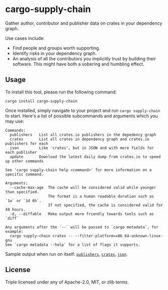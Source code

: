 # cargo-supply-chain

Gather author, contributor and publisher data on crates in your dependency graph.

Use cases include:

- Find people and groups worth supporting.
- Identify risks in your dependency graph.
- An analysis of all the contributors you implicitly trust by building their software. This might have both a sobering and humbling effect.

## Usage

To install this tool, please run the following command:

```shell
cargo install cargo-supply-chain
```

Once installed, simply navigate to your project and run `cargo supply-chain` to start. Here's a list of possible subcommands and arguments which you may use:

```none
Commands:
  publishers   List all crates.io publishers in the depedency graph
  crates       List all crates in dependency graph and crates.io publishers for each
  json         Like 'crates', but in JSON and with more fields for each publisher
  update       Download the latest daily dump from crates.io to speed up other commands

See 'cargo supply-chain help <command>' for more information on a specific command.

Arguments:
  --cache-max-age  The cache will be considered valid while younger than specified.
                   The format is a human readable duration such as `1w` or `1d 6h`.
                   If not specified, the cache is considered valid for 48 hours.
  -d, --diffable   Make output more friendly towards tools such as `diff`

Any arguments after the `--` will be passed to `cargo metadata`, for example:
  cargo supply-chain crates -- --filter-platform=x86_64-unknown-linux-gnu
See `cargo metadata --help` for a list of flags it supports.
```

Sample output when run on itself: [`publishers`](https://gist.github.com/Shnatsel/3b7f7d331d944bb75b2f363d4b5fb43d), [`crates`](https://gist.github.com/Shnatsel/dc0ec81f6ad392b8967e8d3f2b1f5f80), [`json`](https://gist.github.com/Shnatsel/511ad1f87528c450157ef9ad09984745).

## License

Triple licensed under any of Apache-2.0, MIT, or zlib terms.
